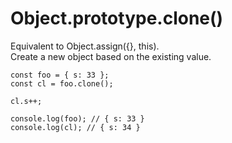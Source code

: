 # Object.prototype.clone()

Equivalent to Object.assign({}, this).  
Create a new object based on the existing value.

```
const foo = { s: 33 };
const cl = foo.clone();

cl.s++;

console.log(foo); // { s: 33 }
console.log(cl); // { s: 34 }
```
